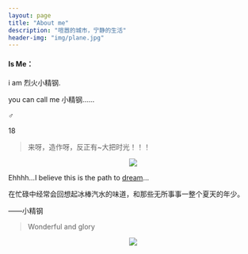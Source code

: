 ```yaml
---
layout: page
title: "About me"
description: "喧嚣的城市，宁静的生活"
header-img: "img/plane.jpg"
---
```


#### Is Me：

i am 烈火小精钢.

you can call me 小精钢......

♂

18

> 来呀，造作呀，反正有~大把时光！！！

<center>
    <p><img src="http://p1.bpimg.com/4851/4cc113ad7fbcb2d8.jpg" align="center"></p>
</center>

Ehhhh...I believe this is the path to [dream](http://i1.piimg.com/588926/2d718e463f87f1bb.png)...

在忙碌中经常会回想起冰棒汽水的味道，和那些无所事事一整个夏天的年少。

——小精钢


> Wonderful and glory

<center>
    <p><img src="http://dreamofbook.qiniudn.com/hacker.png" align="center"></p>
</center>
